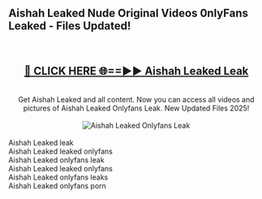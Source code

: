 <h2>Aishah Leaked Nude Original Videos 0nlyFans Leaked - Files Updated! </h2>
<br>
<div align="center">
<h2><a href="https://213.232.235.80/live/video.php?q=aishah-leaked" rel="nofollow">🔴 CLICK HERE 🌐==►► Aishah Leaked Leak</a></h2>
<br>
Get Aishah Leaked and all content. Now you can access all videos and pictures of Aishah Leaked Onlyfans Leak. New Updated Files 2025!
<br>
<br>
<a href="https://213.232.235.80/live/video.php?q=aishah-leaked" rel="nofollow" data-target="animated-image.originalLink"><img src="https://i.imgur.com/1EjSzPs.png" alt="Aishah Leaked Onlyfans Leak" style="max-width: 100%; display: inline-block;" data-target="animated-image.originalImage"></a>
</div>
<br>
Aishah Leaked leak<br>
Aishah Leaked leaked onlyfans<br>
Aishah Leaked onlyfans leak<br>
Aishah Leaked leaked onlyfans<br>
Aishah Leaked onlyfans leaks<br>
Aishah Leaked onlyfans porn

